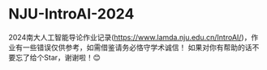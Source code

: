 # NJU-IntroAI-2024
2024南大人工智能导论作业记录(https://www.lamda.nju.edu.cn/IntroAI/)，作业有一些错误仅供参考，如需借鉴请务必恪守学术诚信！
如果对你有帮助的话不要忘了给个Star，谢谢啦！😊
